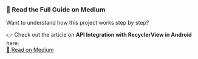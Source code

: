 ### 📖 Read the Full Guide on Medium

Want to understand how this project works step by step?

👉 Check out the  article on **API Integration with RecyclerView in Android** here:  
[🔗 Read on Medium](https://medium.com/@mosauban88/api-integration-json-0732b5ff2785)
